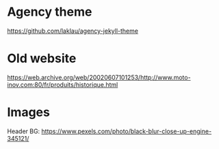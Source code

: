 # Agency theme

https://github.com/laklau/agency-jekyll-theme

# Old website

https://web.archive.org/web/20020607101253/http://www.moto-inov.com:80/fr/produits/historique.html

# Images

Header BG: https://www.pexels.com/photo/black-blur-close-up-engine-345121/